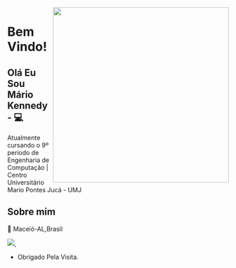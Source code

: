 

<!--
### Hi there 👋
**mkennedysf/mkennedysf** is a ✨ _special_ ✨ repository because its `README.md` (this file) appears on your GitHub profile.

Here are some ideas to get you started:

- 🔭 I’m currently working on ...
- 🌱 I’m currently learning ...
- 👯 I’m looking to collaborate on ...
- 🤔 I’m looking for help with ...
- 💬 Ask me about ...
- 📫 How to reach me: ...
- 😄 Pronouns: ...
- ⚡ Fun fact: ...
-->

<img align="right" width="400" height="400" src="https://media.giphy.com/media/26tn33aiTi1jkl6H6/giphy.gif">

# Bem Vindo!

## Olá Eu Sou Mário Kennedy - 💻 


Atualmente cursando o 9º período de Engenharia de Computação | Centro Universitário Mario Pontes Jucá - UMJ

## Sobre mim

:round_pushpin: Maceió-AL,Brasil

<a href="https://www.linkedin.com/in/mariokennedy/">
    <img src="https://img.shields.io/badge/linkedin-%230077B5.svg?&style=for-the-badge&logo=linkedin&logoColor=white" />
  </a>&nbsp;&nbsp;

- Obrigado Pela Visita.


